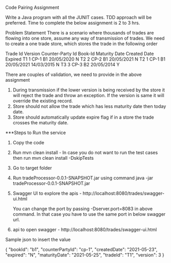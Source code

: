 Code Pairing Assignment

Write a Java program with all the JUNIT cases. TDD approach will be preferred. Time to complete the below assignment is 2 to 3 hrs.

Problem Statement
There is a scenario where thousands of trades are flowing into one store, assume any way of transmission of trades. We need to create a one trade store, which stores the trade in the following order

Trade Id	Version	Counter-Party Id	Book-Id	Maturity Date	Created Date	Expired
T1	1	CP-1	B1	20/05/2020	<today date>	N
T2	2	CP-2	B1	20/05/2021	<today date>	N
T2	1	CP-1	B1	20/05/2021	14/03/2015	N
T3	3	CP-3	B2	20/05/2014	<today date>	Y

There are couples of validation, we need to provide in the above assignment
1.	During transmission if the lower version is being received by the store it will reject the trade and throw an exception. If the version is same it will override the existing record.
2.	Store should not allow the trade which has less maturity date then today date.
3.	Store should automatically update expire flag if in a store the trade crosses the maturity date.

***Steps to Run the service

1. Copy the code
2. Run mvn clean install - In case you do not want to run the test cases then run mvn clean install -DskipTests
3. Go to target folder 
4. Run tradeProcessor-0.0.1-SNAPSHOT.jar using command java -jar tradeProcessor-0.0.1-SNAPSHOT.jar
5. Swagger UI to explore the apis - http://localhost:8080/trades/swagger-ui.html

	You can change the port by passing -Dserver.port=8083 in above command. In that case you have to use the same port in below swagger url.

6. api to open swagger - 
http://localhost:8080/trades/swagger-ui.html

Sample json to insert the value

{
  "bookId": "b1",
  "counterPartyId": "cp-1",
  "createdDate": "2021-05-23",
  "expired": "N",
  "maturityDate": "2021-05-25",
  "tradeId": "T1",
  "version": 3
}